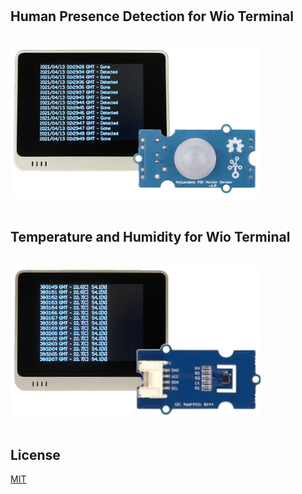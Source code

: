 # 

## Human Presence Detection for Wio Terminal

<br>
<div>
<img src="media/wioterminal-human-detection.jpg" width="400">
</div>
<br>

## Temperature and Humidity for Wio Terminal

<br>
<div>
<img src="media/wioterminal-temp-humi.jpg" width="400">
</div>
<br>

## License

[MIT](LICENSE.txt)

